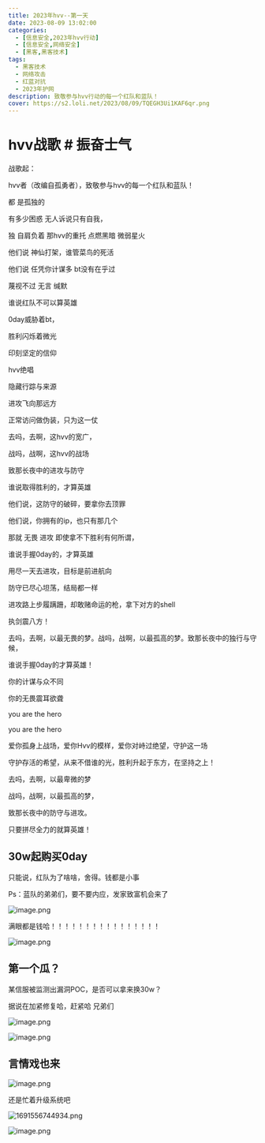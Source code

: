 ```yaml
---
title: 2023年hvv--第一天
date: 2023-08-09 13:02:00
categories:
  - [信息安全,2023年hvv行动]
  - [信息安全,网络安全]
  - [黑客,黑客技术]
tags:
  - 黑客技术
  - 网络攻击
  - 红蓝对抗
  - 2023年护网
description: 致敬参与hvv行动的每一个红队和蓝队！
cover: https://s2.loli.net/2023/08/09/TQEGH3Ui1KAF6qr.png
---
```


# hvv战歌 # 振奋士气 

战歌起：

hvv者（改编自孤勇者），致敬参与hvv的每一个红队和蓝队！

都 是孤独的

有多少困惑 无人诉说只有自我，

独 自肩负着 那hvv的重托 点燃黑暗 微弱星火

他们说 神仙打架，谁管菜鸟的死活

他们说 任凭你计谋多 bt没有在乎过

蔑视不过 无言 缄默 

谁说红队不可以算英雄

0day威胁着bt，

胜利闪烁着微光

印刻坚定的信仰

hvv绝唱

隐藏行踪与来源

进攻飞向那远方

正常访问做伪装，只为这一仗

去吗，去啊，这hvv的宽广，

战吗，战啊，这hvv的战场

致那长夜中的进攻与防守

谁说取得胜利的，才算英雄

他们说，这防守的破碎，要拿你去顶罪

他们说，你拥有的ip，也只有那几个

那就 无畏 进攻 即使拿不下胜利有何所谓，

谁说手握0day的，才算英雄

用尽一天去进攻，目标是前进航向

防守已尽心坦荡，结局都一样

进攻路上步履蹒跚，却敢赌命运的枪，拿下对方的shell

执剑震八方！

去吗，去啊，以最无畏的梦。战吗，战啊，以最孤高的梦。致那长夜中的独行与守候，

谁说手握0day的才算英雄！

你的计谋与众不同

你的无畏震耳欲聋

you are the hero

you are the hero

爱你孤身上战场，爱你Hvv的模样，爱你对峙过绝望，守护这一场

守护存活的希望，从来不借谁的光，胜利升起于东方，在坚持之上！

去吗，去啊，以最卑微的梦

战吗，战啊，以最孤高的梦，

致那长夜中的防守与进攻。

只要拼尽全力的就算英雄！

## 30w起购买0day

只能说，红队为了啥啥，舍得。钱都是小事

Ps：蓝队的弟弟们，要不要内应，发家致富机会来了

![image.png](https://s2.loli.net/2023/08/09/npFkR7HaPUzQrbG.png)

满眼都是钱哈！！！！！！！！！！！！！！！！

![image.png](https://s2.loli.net/2023/08/09/1rdfVCP3Ql6naqy.png)

## 第一个瓜？

某信服被监测出漏洞POC，是否可以拿来换30w？

据说在加紧修复哈，赶紧哈 兄弟们

![image.png](https://s2.loli.net/2023/08/09/eg8WbVk9mGCrR4P.png)

![image.png](https://s2.loli.net/2023/08/09/cKftSg5BRqHlmw6.png)

## 言情戏也来

![image.png](https://s2.loli.net/2023/08/09/JHKmpua3cyFjfAO.png)

还是忙着升级系统吧

![1691556744934.png](https://s2.loli.net/2023/08/09/T7avlmpV6Nsz9RE.png)

![image.png](https://s2.loli.net/2023/08/09/PfB4epURWAths2g.png)



